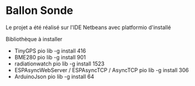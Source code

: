 ﻿# Ballon Sonde

Le projet a été réalisé sur l'IDE Netbeans avec platformio d'installé

Bibliothèque à installer
- TinyGPS
	pio lib -g install 416
- BME280
	pio lib -g install 901
- radiationwatch
	pio lib -g install 1523
- ESPAsyncWebServer / ESPAsyncTCP / AsyncTCP
    pio lib -g install 306
- ArduinoJson
	pio lib -g install 64
